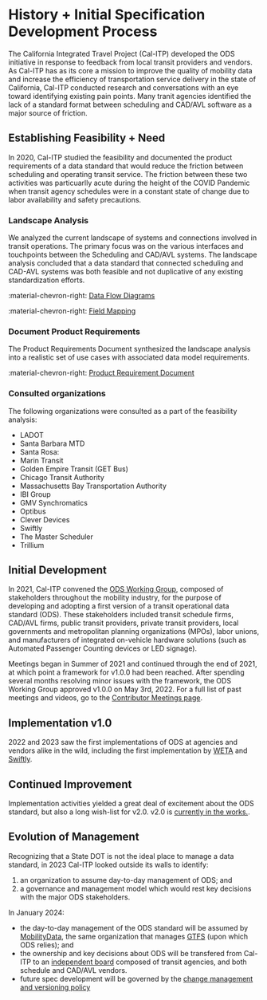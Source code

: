 # History + Initial Specification Development Process

The California Integrated Travel Project (Cal-ITP) developed the ODS initiative in response to feedback from local transit providers and vendors. As Cal-ITP has as its core a mission to improve the quality of mobility data and increase the efficiency of transportation service delivery in the state of California, Cal-ITP conducted research and conversations with an eye toward identifying existing pain points.  Many tranit agencies identified the lack of a standard format between scheduling and CAD/AVL software as a major source of friction.

## Establishing Feasibility + Need

In 2020, Cal-ITP studied the feasibility and documented the product requirements of a data standard that would reduce the friction between scheduling and operating transit service.  The friction between these two activities was particuarlly acute during the height of the COVID Pandemic when transit agency schedules were in a constant state of change due to labor availability and safety precautions.

### Landscape Analysis

We analyzed the current landscape of systems and connections involved in transit operations. The primary focus was on the various interfaces and touchpoints between the Scheduling and CAD/AVL systems. The landscape analysis concluded that a data standard that connected scheduling and CAD-AVL systems was both feasible and not duplicative of any existing standardization efforts.

:material-chevron-right: [Data Flow Diagrams](https://docs.google.com/document/d/1nNnVgmk29ExZU7_bkoawkpvP_gtn3DSR9eV8BugUY14/edit?usp=sharing)

:material-chevron-right: [Field Mapping](https://docs.google.com/spreadsheets/d/1P7jLcp9BDx2Q-FVVR0fdc_eH5cEVxXjA1tdpID_uoTM/edit?usp=sharing)

### Document Product Requirements

The Product Requirements Document synthesized the landscape analysis into a realistic set of use cases with associated data model requirements.

:material-chevron-right: [Product Requirement Document](https://docs.google.com/document/d/1KFLoMAj-XmNrn0MbCVB_IwlK2bILvuVImkjxXrZ9AXk/edit?usp=sharing)

### Consulted organizations

The following organizations were consulted as a part of the feasibility analysis:

- LADOT
- Santa Barbara MTD
- Santa Rosa:
- Marin Transit
- Golden Empire Transit (GET Bus)
- Chicago Transit Authority
- Massachusetts Bay Transportation Authority
- IBI Group
- GMV Synchromatics
- Optibus
- Clever Devices
- Swiftly
- The Master Scheduler
- Trillium

## Initial Development

In 2021, Cal-ITP convened the [ODS Working Group](./working-group.md), composed of stakeholders throughout the mobility industry, for the purpose of developing and adopting a first version of a transit operational data standard (ODS). These stakeholders included transit schedule firms, CAD/AVL firms, public transit providers, private transit providers, local governments and metropolitan planning organizations (MPOs), labor unions, and manufacturers of integrated on-vehicle hardware solutions (such as Automated Passenger Counting devices or LED signage).

Meetings began in Summer of 2021 and continued through the end of 2021, at which point a framework for v1.0.0 had been reached. After spending several months resolving minor issues with the framework, the ODS Working Group approved v1.0.0 on May 3rd, 2022.
For a full list of past meetings and videos, go to the [Contributor Meetings page](../governance/contributor-meetings.md).

## Implementation v1.0

2022 and 2023 saw the first implementations of ODS at agencies and vendors alike in the wild, including the first implementation by [WETA](https://weta.sanfranciscobayferry.com/) and [Swiftly](https://www.goswift.ly/).

## Continued Improvement

Implementation activities yielded a great deal of excitement about the ODS standard, but also a long wish-list for v2.0.  v2.0 is [currently in the works.](https://github.com/cal-itp/operational-data-standard/issues/49).

## Evolution of Management

Recognizing that a State DOT is not the ideal place to manage a data standard, in 2023 Cal-ITP looked outside its walls to identify:

1. an organization to assume day-to-day management of ODS; and
2. a governance and management model which would rest key decisions with the major ODS stakeholders.

In January 2024:

- the day-to-day management of the ODS standard will be assumed by [MobilityData](https://mobilitydata.org), the same organization that manages [GTFS](https://gtfs.org) (upon which ODS relies); and
- the ownership and key decisions about ODS will be transfered from Cal-ITP to an [independent board](../governance/governance.md#ods-board-of-directors) composed of transit agencies, and both schedule and CAD/AVL vendors.
- future spec development will be governed by the [change management and versioning policy](../governance/policies/change-management-versioning.md)
